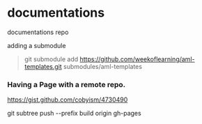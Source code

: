 # documentations
documentations repo


adding a submodule 

>  git submodule add https://github.com/weekoflearning/aml-templates.git submodules/aml-templates



### Having a Page with a remote repo. 

https://gist.github.com/cobyism/4730490

git subtree push --prefix build origin gh-pages